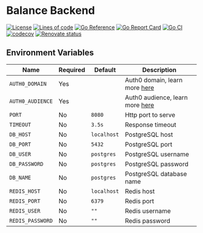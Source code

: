 # Balance Backend

[![License](https://img.shields.io/github/license/yyq1025/balance-backend)](https://github.com/yyq1025/balance-backend/blob/main/LICENSE)
[![Lines of code](https://img.shields.io/tokei/lines/github/yyq1025/balance-backend)](https://github.com/yyq1025/balance-backend)
[![Go Reference](https://pkg.go.dev/badge/github.com/yyq1025/balance-backend.svg)](https://pkg.go.dev/github.com/yyq1025/balance-backend)
[![Go Report Card](https://goreportcard.com/badge/github.com/yyq1025/balance-backend)](https://goreportcard.com/report/github.com/yyq1025/balance-backend)
[![Go CI](https://github.com/yyq1025/balance-backend/actions/workflows/ci.yml/badge.svg)](https://github.com/yyq1025/balance-backend/actions/workflows/ci.yml)
[![codecov](https://codecov.io/gh/yyq1025/balance-backend/branch/main/graph/badge.svg?token=XHSJ1TK3KQ)](https://codecov.io/gh/yyq1025/balance-backend)
[![Renovate status](https://img.shields.io/badge/renovate-enabled-brightgreen?logo=renovatebot)](https://github.com/yyq1025/balance-backend/issues/12)

## Environment Variables

| Name | Required | Default | Description |
| ---- | -------- | ------- | ----------- |
| `AUTH0_DOMAIN` | Yes || Auth0 domain, learn more [here](https://auth0.com/docs/quickstart/backend/golang) |
| `AUTH0_AUDIENCE` | Yes || Auth0 audience, learn more [here](https://auth0.com/docs/quickstart/backend/golang) |
| `PORT` | No | `8080` | Http port to serve |
| `TIMEOUT` | No | `3.5s` | Response timeout |
| `DB_HOST` | No | `localhost` | PostgreSQL host |
| `DB_PORT` | No | `5432` | PostgreSQL port |
| `DB_USER` | No | `postgres` | PostgreSQL username |
| `DB_PASSWORD` | No | `postgres` | PostgreSQL password |
| `DB_NAME` | No | `postgres` | PostgreSQL database name |
| `REDIS_HOST` | No | `localhost` | Redis host |
| `REDIS_PORT` | No | `6379` | Redis port |
| `REDIS_USER` | No | `""` | Redis username |
| `REDIS_PASSWORD` | No | `""` | Redis password |
